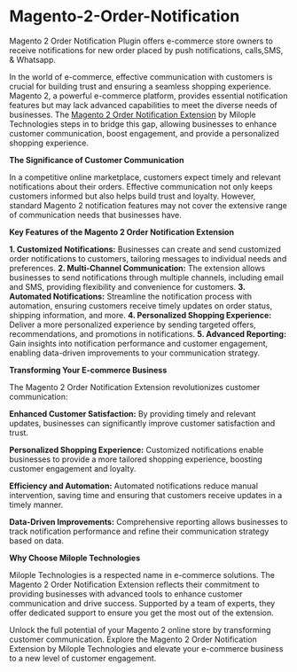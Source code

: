 # Magento-2-Order-Notification
Magento 2 Order Notification Plugin offers e-commerce store owners to receive notifications for new order placed by push notifications, calls,SMS, &amp; Whatsapp.

In the world of e-commerce, effective communication with customers is crucial for building trust and ensuring a seamless shopping experience. Magento 2, a powerful e-commerce platform, provides essential notification features but may lack advanced capabilities to meet the diverse needs of businesses. The [Magento 2 Order Notification Extension](https://www.milople.com/magento-2-order-notification.html) by Milople Technologies steps in to bridge this gap, allowing businesses to enhance customer communication, boost engagement, and provide a personalized shopping experience.

**The Significance of Customer Communication**

In a competitive online marketplace, customers expect timely and relevant notifications about their orders. Effective communication not only keeps customers informed but also helps build trust and loyalty. However, standard Magento 2 notification features may not cover the extensive range of communication needs that businesses have.

**Key Features of the Magento 2 Order Notification Extension**

**1. Customized Notifications:** Businesses can create and send customized order notifications to customers, tailoring messages to individual needs and preferences.
**2. Multi-Channel Communication:** The extension allows businesses to send notifications through multiple channels, including email and SMS, providing flexibility and convenience for customers.
**3. Automated Notifications:** Streamline the notification process with automation, ensuring customers receive timely updates on order status, shipping information, and more.
**4. Personalized Shopping Experience:** Deliver a more personalized experience by sending targeted offers, recommendations, and promotions in notifications.
**5. Advanced Reporting:** Gain insights into notification performance and customer engagement, enabling data-driven improvements to your communication strategy.

**Transforming Your E-commerce Business**

The Magento 2 Order Notification Extension revolutionizes customer communication:

**Enhanced Customer Satisfaction:** By providing timely and relevant updates, businesses can significantly improve customer satisfaction and trust.

**Personalized Shopping Experience:** Customized notifications enable businesses to provide a more tailored shopping experience, boosting customer engagement and loyalty.

**Efficiency and Automation:** Automated notifications reduce manual intervention, saving time and ensuring that customers receive updates in a timely manner.

**Data-Driven Improvements:** Comprehensive reporting allows businesses to track notification performance and refine their communication strategy based on data.

**Why Choose Milople Technologies**

Milople Technologies is a respected name in e-commerce solutions. The Magento 2 Order Notification Extension reflects their commitment to providing businesses with advanced tools to enhance customer communication and drive success. Supported by a team of experts, they offer dedicated support to ensure you get the most out of the extension.

Unlock the full potential of your Magento 2 online store by transforming customer communication. Explore the Magento 2 Order Notification Extension by Milople Technologies and elevate your e-commerce business to a new level of customer engagement.
